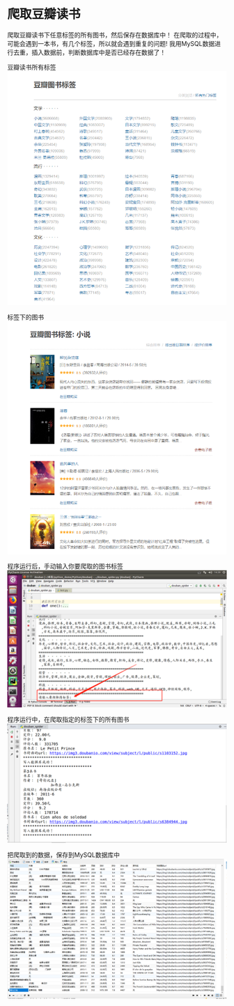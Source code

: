 # 爬取豆瓣读书
爬取豆瓣读书下任意标签的所有图书，然后保存在数据库中！
在爬取的过程中，可能会遇到一本书，有几个标签，所以就会遇到重复的问题!
我用MySQL数据进行去重，插入数据前，判断数据库中是否已经存在数据了！

豆瓣读书所有标签
![豆瓣读书的标签](https://github.com/JXiuFen/-/blob/master/%E8%B1%86%E7%93%A3%E8%AF%BB%E4%B9%A6%E6%A0%87%E7%AD%BE.png?raw=true)

标签下的图书
![所有的图书](https://github.com/JXiuFen/-/blob/master/%E8%B1%86%E7%93%A3%E8%AF%BB%E4%B9%A6%E5%9B%BE%E4%B9%A6.png?raw=true)



程序运行后，手动输入你要爬取的图书标签
![程序运行](https://github.com/JXiuFen/-/blob/master/%E4%BB%A3%E7%A0%81%E8%BF%90%E8%A1%8C.png?raw=true)


程序运行中，在爬取指定的标签下的所有图书
![爬取中](https://github.com/JXiuFen/-/blob/master/%E7%88%AC%E5%8F%96%E4%B8%AD.png?raw=true)



把爬取到的数据，保存到MySQL数据库中
![保存数据](https://github.com/JXiuFen/-/blob/master/%E6%95%B0%E6%8D%AE%E4%BF%9D%E5%AD%98.png?raw=true)
